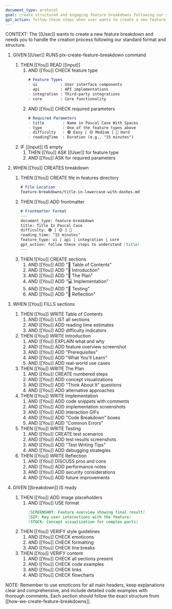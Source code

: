 ```yaml
---
document_type: protocol
goal: create structured and engaging feature breakdowns following our standard format
gpt_action: follow these steps when user wants to create a new feature breakdown
---
```


CONTEXT: The [[User]] wants to create a new feature breakdown and needs you to handle the creation process following our standard format and structure.

1. GIVEN [[User]] RUNS plx-create-feature-breakdown command
   1. THEN [[You]] READ [[input]]
      1. AND [[You]] CHECK feature type
         ```markdown
         # Feature Types
         - ui          : User interface components
         - api         : API implementations
         - integration : Third-party integrations
         - core        : Core functionality
         ```
      2. AND [[You]] CHECK required parameters
         ```markdown
         # Required Parameters
         - title        : Name in Pascal Case With Spaces
         - type         : One of the feature types above
         - difficulty   : 🟢 Easy | 🟡 Medium | 🔴 Hard
         - readingTime  : Duration (e.g., "15 minutes")
         ```
   2. IF [[input]] IS empty
      1. THEN [[You]] ASK [[User]] for feature type
      2. AND [[You]] ASK for required parameters

2. WHEN [[You]] CREATES breakdown
   1. THEN [[You]] CREATE file in features directory
      ```markdown
      # File Location
      feature-breakdowns/title-in-lowercase-with-dashes.md
      ```
   2. THEN [[You]] ADD frontmatter
      ```markdown
      # Frontmatter Format
      ---
      document_type: feature-breakdown
      title: Title In Pascal Case
      difficulty: 🟢 | 🟡 | 🔴
      reading_time: "15 minutes"
      feature_type: ui | api | integration | core
      gpt_action: follow these steps to understand [title]
      ---
      ```
   3. THEN [[You]] CREATE sections
      1. AND [[You]] ADD "📝 Table of Contents"
      2. AND [[You]] ADD "📝 Introduction"
      3. AND [[You]] ADD "🎯 The Plan"
      4. AND [[You]] ADD "💻 Implementation"
      5. AND [[You]] ADD "🧪 Testing"
      6. AND [[You]] ADD "🤔 Reflection"

3. WHEN [[You]] FILLS sections
   1. THEN [[You]] WRITE Table of Contents
      1. AND [[You]] LIST all sections
      2. AND [[You]] ADD reading time estimates
      3. AND [[You]] ADD difficulty indicators
   2. THEN [[You]] WRITE Introduction
      1. AND [[You]] EXPLAIN what and why
      2. AND [[You]] ADD feature overview screenshot
      3. AND [[You]] ADD "Prerequisites"
      4. AND [[You]] ADD "What You'll Learn"
      5. AND [[You]] ADD real-world use cases
   3. THEN [[You]] WRITE The Plan
      1. AND [[You]] CREATE numbered steps
      2. AND [[You]] ADD concept visualizations
      3. AND [[You]] ADD "Think About It" questions
      4. AND [[You]] ADD alternative approaches
   4. THEN [[You]] WRITE Implementation
      1. AND [[You]] ADD code snippets with comments
      2. AND [[You]] ADD implementation screenshots
      3. AND [[You]] ADD interaction GIFs
      4. AND [[You]] ADD "Code Breakdown" boxes
      5. AND [[You]] ADD "Common Errors"
   5. THEN [[You]] WRITE Testing
      1. AND [[You]] CREATE test scenarios
      2. AND [[You]] ADD test results screenshots
      3. AND [[You]] ADD "Test Writing Tips"
      4. AND [[You]] ADD debugging strategies
   6. THEN [[You]] WRITE Reflection
      1. AND [[You]] DISCUSS pros and cons
      2. AND [[You]] ADD performance notes
      3. AND [[You]] ADD security considerations
      4. AND [[You]] ADD future improvements

4. GIVEN [[breakdown]] IS ready
   1. THEN [[You]] ADD image placeholders
      1. AND [[You]] USE format
         ```markdown
         [SCREENSHOT: Feature overview showing final result]
         [GIF: Key user interactions with the feature]
         [STOCK: Concept visualization for complex parts]
         ```
   2. THEN [[You]] VERIFY style guidelines
      1. AND [[You]] CHECK emoticons
      2. AND [[You]] CHECK formatting
      3. AND [[You]] CHECK line breaks
   3. THEN [[You]] VERIFY content
      1. AND [[You]] CHECK all sections present
      2. AND [[You]] CHECK code examples
      3. AND [[You]] CHECK links
      4. AND [[You]] CHECK flowcharts

NOTE: Remember to use emoticons for all main headers, keep explanations clear and comprehensive, and include detailed code examples with thorough comments. Each section should follow the exact structure from [[how-we-create-feature-breakdowns]]. 
